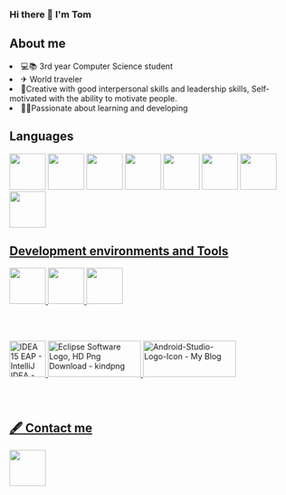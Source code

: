 ### Hi there 👋 I'm Tom


<h2>About me</h2>

<li> 💻📚 3rd year Computer Science student</li>


<li>✈ World traveler</li>


<li>🦾Creative with good interpersonal skills and leadership skills, Self-motivated with the ability to motivate people.</li>


<li>👨‍💻Passionate about learning and developing</li>
 

<h2>Languages</h2>
<p>
<img src="https://cdn-icons-png.flaticon.com/128/6132/6132222.png" data-src="https://cdn-icons-png.flaticon.com/128/6132/6132222.png"   width="64" height="64" class="lzy lazyload--done" srcset="https://cdn-icons-png.flaticon.com/128/6132/6132222.png 4x">
<img src="https://cdn-icons-png.flaticon.com/128/3600/3600912.png" data-src="https://cdn-icons-png.flaticon.com/128/3600/3600912.png"  width="64" height="64" class="lzy lazyload--done" srcset="https://cdn-icons-png.flaticon.com/128/3600/3600912.png 4x">
<img src="https://cdn-icons.flaticon.com/png/128/721/premium/721671.png?token=exp=1638461204~hmac=7c10c5c3827c6e32889057aeb4400fc9" data-src="https://cdn-icons.flaticon.com/png/128/721/premium/721671.png?token=exp=1638461204~hmac=7c10c5c3827c6e32889057aeb4400fc9" width="64" height="64" class="lzy lazyload--done" srcset="https://cdn-icons.flaticon.com/png/128/721/premium/721671.png?token=exp=1638461204~hmac=7c10c5c3827c6e32889057aeb4400fc9 4x">
<img src="https://cdn-icons-png.flaticon.com/128/5968/5968267.png" data-src="https://cdn-icons-png.flaticon.com/128/5968/5968267.png"  width="64" height="64" class="lzy lazyload--done" srcset="https://cdn-icons-png.flaticon.com/128/5968/5968267.png 4x">
<img src="https://cdn-icons-png.flaticon.com/128/5968/5968242.png" data-src="https://cdn-icons-png.flaticon.com/128/5968/5968242.png"  width="64" height="64" class="lzy lazyload--done" srcset="https://cdn-icons-png.flaticon.com/128/5968/5968242.png 4x">
 <img src="https://cdn-icons-png.flaticon.com/128/919/919854.png" data-src="https://cdn-icons-png.flaticon.com/128/919/919854.png"  width="64" height="64" class="lzy lazyload--done" srcset="https://cdn-icons-png.flaticon.com/128/919/919854.png 4x">

 <img src="https://cdn-icons.flaticon.com/png/128/5548/premium/5548384.png?token=exp=1638461479~hmac=44bbc404241fe4cf314674c8ec4ae35b" data-src="https://cdn-icons.flaticon.com/png/128/5548/premium/5548384.png?token=exp=1638461479~hmac=44bbc404241fe4cf314674c8ec4ae35b"  width="64" height="64" class="lzy lazyload--done" srcset="https://cdn-icons.flaticon.com/png/128/5548/premium/5548384.png?token=exp=1638461479~hmac=44bbc404241fe4cf314674c8ec4ae35b 4x">
<a href="https://www.flaticon.com/premium-icon/sql-server_5815809" class="view link-icon-detail" title="Sql server" data-id="5815809" data-src="?term=sql&amp;page=1&amp;position=5">

<img src="https://cdn-icons.flaticon.com/png/128/5815/premium/5815809.png?token=exp=1638789528~hmac=bd993e21efce5e380fde9f0eb95cceb6" data-src="https://cdn-icons.flaticon.com/png/128/5815/premium/5815809.png?token=exp=1638789528~hmac=bd993e21efce5e380fde9f0eb95cceb6"  width="64" height="64" class="lzy lazyload--done" srcset="https://cdn-icons.flaticon.com/png/128/5815/premium/5815809.png?token=exp=1638789528~hmac=bd993e21efce5e380fde9f0eb95cceb6 4x">

</p>





<h2>Development environments and Tools</h2>
<p>
<img src="https://cdn-icons-png.flaticon.com/128/906/906324.png" data-src="https://cdn-icons-png.flaticon.com/128/906/906324.png"  width="64" height="64" class="lzy lazyload--done" srcset="https://cdn-icons-png.flaticon.com/128/906/906324.png 4x">
 
 <img src="https://cdn-icons.flaticon.com/png/128/4494/premium/4494748.png?token=exp=1638792267~hmac=7bf6ee9a6350ef266c56cc54e2365307" data-src="https://cdn-icons.flaticon.com/png/128/4494/premium/4494748.png?token=exp=1638792267~hmac=7bf6ee9a6350ef266c56cc54e2365307"  width="64" height="64" class="lzy lazyload--done" srcset="https://cdn-icons.flaticon.com/png/128/4494/premium/4494748.png?token=exp=1638792267~hmac=7bf6ee9a6350ef266c56cc54e2365307 4x">
 
 <img src="https://cdn-icons-png.flaticon.com/128/2111/2111432.png" data-src="https://cdn-icons-png.flaticon.com/128/2111/2111432.png"  width="64" height="64" class="lzy lazyload--done" srcset="https://cdn-icons-png.flaticon.com/128/2111/2111432.png 4x">
<p>
  <img data-ils="4" jsaction="rcuQ6b:trigger.M8vzZb;" class="rg_i Q4LuWd" jsname="Q4LuWd" width="64" height="64" alt="IDEA 15 EAP - IntelliJ IDEA - Confluence" src="https://encrypted-tbn0.gstatic.com/images?q=tbn:ANd9GcRkm9g9VxzTKh5gsjEMiI3CRkrP9aGi9dVxVw&amp;usqp=CAU">
 
<img data-ils="4" jsaction="rcuQ6b:trigger.M8vzZb;" class="rg_i Q4LuWd" jsname="Q4LuWd" width="164" height="64" alt="Eclipse Software Logo, HD Png Download - kindpng" src="https://encrypted-tbn0.gstatic.com/images?q=tbn:ANd9GcRUW34W0ZX5OlEJa-nePuhm-mQra8LxW4zhEw&amp;usqp=CAU">

 <img src="https://www.startertutorials.com/blog/wp-content/uploads/2019/01/Android-Studio-Logo-Icon.png" alt="Android-Studio-Logo-Icon - My Blog" jsname="HiaYvf" jsaction="load:XAeZkd;" class="n3VNCb" data-noaft="1" style="width: 164px; height: 64px; margin: 47.25px 0px;">
 
 </p>
</p>


<h2>🖋 Contact me </h2>
<a href="https://www.linkedin.com/in/tom-ben-hamo-2b62b1168/" rel="unfollow">
<img src="https://cdn-icons.flaticon.com/png/128/3536/premium/3536505.png?token=exp=1638469807~hmac=97d600de4dbb45549940bf825ef37b0a" data-src="https://cdn-icons.flaticon.com/png/128/3536/premium/3536505.png?token=exp=1638469807~hmac=97d600de4dbb45549940bf825ef37b0a"  width="64" height="64" class="lzy lazyload--done" srcset="https://cdn-icons.flaticon.com/png/128/3536/premium/3536505.png?token=exp=1638469807~hmac=97d600de4dbb45549940bf825ef37b0a 4x">
 </a>




